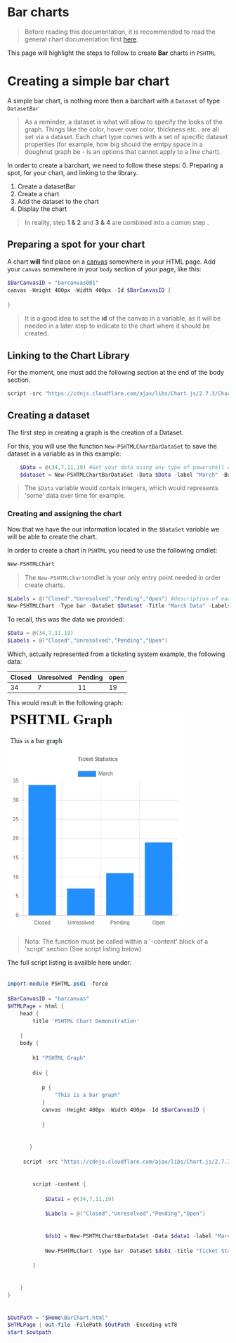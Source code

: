 
# Bar charts

> Before reading this documentation, it is recommended to read the general chart documentation first [here](./Charts.md).

This page will highlight the steps to follow to create **Bar** charts in  ```PSHTML```

# Creating a simple bar chart

A simple bar chart, is nothing more then a barchart with a ```Dataset``` of type ```DatasetBar```

> As a reminder, a dataset is what will allow to specify the looks of the graph. Things like the color, hover over color, thickness etc.. are all set via a dataset. Each chart type comes with a set of specific dataset properties (for example, how big should the emtpy space in a doughnut graph be - is an options that cannot apply to a line chart).

In order to create a barchart, we need to follow these steps:
0. Preparing a spot, for your chart, and linking to the library.
1. Create a datasetBar
2. Create a chart
3. Add the dataset to the chart
4. Display the chart

> In reality, step **1 & 2** and **3 & 4** are combined into a comon step .


## Preparing a spot for your chart 

A chart **will** find place on a [canvas](https://www.w3schools.com/tags/tag_canvas.asp) somewhere in your HTML page. 
Add your ```canvas``` somewhere in your ```body``` section of your page, like this:

```powershell
$BarCanvasID = "barcanvas001"
canvas -Height 400px -Width 400px -Id $BarCanvasID {
    
}
```

> It is a good idea to set the __id__ of the canvas in a variable, as it will be needed in a later step to indicate to the chart where it should be created.

## Linking to the Chart Library

For the moment, one must add the following section at the end of the body section.

```powershell
script -src "https://cdnjs.cloudflare.com/ajax/libs/Chart.js/2.7.3/Chart.min.js" -type "text/javascript"
```

## Creating a dataset

The first step in creating a graph is the creation of a Dataset.

For this, you will use the function ```New-PSHTMLChartBarDataSet``` to save the dataset in a variable as in this example:

```powershell
    $Data = @(34,7,11,19) #Get your data using any type of powershell cmdlet / function
    $dataset = New-PSHTMLChartBarDataSet -Data $Data -label "March" -BackgroundColor ([Color]::Orange)

```

> The ```$Data``` variable would contais integers, which would represents 'some' data over time for example.

### Creating and assigning the chart


Now that we have the our information located in the ```$DataSet``` variable we will be able to create the chart.

In order to create a chart in ```PSHTML``` you need to use the following cmdlet:

```powershell
New-PSHTMLChart
```

> The ```New-PSHTMLChart```cmdlet is your only entry point needed in order create charts.

```powershell
$Labels = @("Closed","Unresolved","Pending","Open") #description of each row from data
New-PSHTMLChart -Type bar -DataSet $Dataset -Title "March Data" -Labels $Labels -CanvasID $BarCanvasID
```

To recall, this was the data we provided:

```powershell
$Data = @(34,7,11,19)
$Labels = @("Closed","Unresolved","Pending","Open")


```

Which, actually represented from a ticketing system example, the following data:

|Closed|Unresolved|Pending|open|
|---|---|---|---|
|34|7|11|19|

This would result in the following graph:

![BasicBarChar](../Images/BarChart_basic_01.png)

> Nota: The function must be called within a '-content' block of a 'script' section (See script listing below)

The full script listing is availble here under:

```powershell

import-module PSHTML.psd1 -force

$BarCanvasID = "barcanvas"
$HTMLPage = html { 
    head {
        title 'PSHTML Chart Demonstration'
        
    }
    body {
        
        h1 "PSHTML Graph"

        div {
            
           p {
               "This is a bar graph"
           }
           canvas -Height 400px -Width 400px -Id $BarCanvasID {
    
           }


       }

     script -src "https://cdnjs.cloudflare.com/ajax/libs/Chart.js/2.7.3/Chart.min.js" -type "text/javascript"


        script -content {

            $Data1 = @(34,7,11,19)

            $Labels = @("Closed","Unresolved","Pending","Open")

        
            $dsb1 = New-PSHTMLChartBarDataSet -Data $data1 -label "March" -BackgroundColor ([Color]::blue)

            New-PSHTMLChart -type bar -DataSet $dsb1 -title "Ticket Statistics" -Labels $Labels -CanvasID $BarCanvasID

        }

         
    }
}


$OutPath = "$Home\BarChart.html"
$HTMLPage | out-file -FilePath $OutPath -Encoding utf8
start $outpath
```
